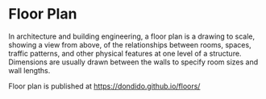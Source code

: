 # Floor Plan

In architecture and building engineering, a floor plan is a drawing to scale, showing a view from above, of the relationships between rooms, spaces, traffic patterns, and other physical features at one level of a structure. Dimensions are usually drawn between the walls to specify room sizes and wall lengths.

Floor plan is published at https://dondido.github.io/floors/
